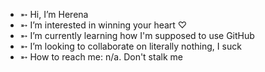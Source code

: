 - ➵ Hi, I’m Herena
- ➵ I’m interested in winning your heart ♡
- ➵ I’m currently learning how I'm supposed to use GitHub
- ➵ I’m looking to collaborate on literally nothing, I suck
- ➵ How to reach me: n/a. Don't stalk me

<!---
herena786/herena786 is a ✨ special ✨ repository because its `README.md` (this file) appears on your GitHub profile.
You can click the Preview link to take a look at your changes.
--->
